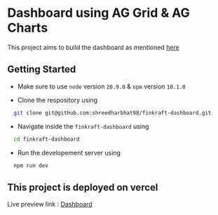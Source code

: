 # Dashboard using AG Grid & AG Charts

This project aims to build the dashboard as mentioned [here](https://finkraftai.notion.site/FRONTEND-ROUND-1-3797d319a2574597b0911ab4b3828cb3)

## Getting Started

- Make sure to use `node` version `20.9.0` & `npm` version `10.1.0`

- Clone the respository using
```sh
  git clone git@github.com:shreedharbhat98/finkraft-dashboard.git
```

- Navigate inside the `finkraft-dashboard` using
```sh
  cd finkraft-dashboard
```

- Run the developement server using
```sh
  npm run dev
``` 

## This project is deployed on vercel
Live preview link : [Dashboard](https://finkraft-dashboard-pi.vercel.app/)

